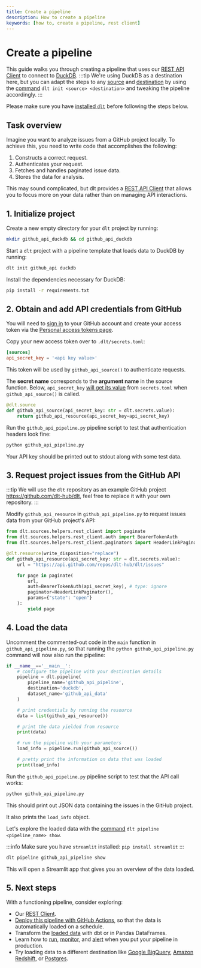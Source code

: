 ```yaml
---
title: Create a pipeline
description: How to create a pipeline
keywords: [how to, create a pipeline, rest client]
---
```


# Create a pipeline

This guide walks you through creating a pipeline that uses our [REST API Client](../general-usage/http/rest-client)
to connect to [DuckDB](../dlt-ecosystem/destinations/duckdb).
:::tip
We're using DuckDB as a destination here, but you can adapt the steps to any [source](../dlt-ecosystem/verified-sources/) and [destination](../dlt-ecosystem/destinations/) by
using the [command](../reference/command-line-interface#dlt-init) `dlt init <source> <destination>` and tweaking the pipeline accordingly.
:::

Please make sure you have [installed `dlt`](../reference/installation) before following the
steps below.

## Task overview

Imagine you want to analyze issues from a GitHub project locally.
To achieve this, you need to write code that accomplishes the following:

1. Constructs a correct request.
2. Authenticates your request.
3. Fetches and handles paginated issue data.
4. Stores the data for analysis.

This may sound complicated, but dlt provides a [REST API Client](../general-usage/http/rest-client) that allows you to focus more on your data rather than on managing API interactions.


## 1. Initialize project

Create a new empty directory for your `dlt` project by running:

```sh
mkdir github_api_duckdb && cd github_api_duckdb
```

Start a `dlt` project with a pipeline template that loads data to DuckDB by running:

```sh
dlt init github_api duckdb
```

Install the dependencies necessary for DuckDB:

```sh
pip install -r requirements.txt
```

## 2. Obtain and add API credentials from GitHub

You will need to [sign in](https://github.com/login) to your GitHub account and create your access token via the [Personal access tokens page](https://github.com/settings/tokens).

Copy your new access token over to `.dlt/secrets.toml`:

```toml
[sources]
api_secret_key = '<api key value>'
```

This token will be used by `github_api_source()` to authenticate requests.

The **secret name** corresponds to the **argument name** in the source function.
Below, `api_secret_key` [will get its value](../general-usage/credentials/advanced)
from `secrets.toml` when `github_api_source()` is called.

```py
@dlt.source
def github_api_source(api_secret_key: str = dlt.secrets.value):
    return github_api_resource(api_secret_key=api_secret_key)
```

Run the `github_api_pipeline.py` pipeline script to test that authentication headers look fine:

```sh
python github_api_pipeline.py
```

Your API key should be printed out to stdout along with some test data.

## 3. Request project issues from the GitHub API


:::tip
We will use the `dlt` repository as an example GitHub project https://github.com/dlt-hub/dlt, feel free to replace it with your own repository.
:::

Modify `github_api_resource` in `github_api_pipeline.py` to request issues data from your GitHub project's API:

```py
from dlt.sources.helpers.rest_client import paginate
from dlt.sources.helpers.rest_client.auth import BearerTokenAuth
from dlt.sources.helpers.rest_client.paginators import HeaderLinkPaginator

@dlt.resource(write_disposition="replace")
def github_api_resource(api_secret_key: str = dlt.secrets.value):
    url = "https://api.github.com/repos/dlt-hub/dlt/issues"

    for page in paginate(
        url,
        auth=BearerTokenAuth(api_secret_key), # type: ignore
        paginator=HeaderLinkPaginator(),
        params={"state": "open"}
    ):
        yield page
```

## 4. Load the data

Uncomment the commented-out code in the `main` function in `github_api_pipeline.py`, so that running the
`python github_api_pipeline.py` command will now also run the pipeline:

```py
if __name__=='__main__':
    # configure the pipeline with your destination details
    pipeline = dlt.pipeline(
        pipeline_name='github_api_pipeline',
        destination='duckdb',
        dataset_name='github_api_data'
    )

    # print credentials by running the resource
    data = list(github_api_resource())

    # print the data yielded from resource
    print(data)

    # run the pipeline with your parameters
    load_info = pipeline.run(github_api_source())

    # pretty print the information on data that was loaded
    print(load_info)
```


Run the `github_api_pipeline.py` pipeline script to test that the API call works:

```sh
python github_api_pipeline.py
```

This should print out JSON data containing the issues in the GitHub project.

It also prints the `load_info` object.

Let's explore the loaded data with the [command](../reference/command-line-interface#dlt-pipeline-show) `dlt pipeline <pipeline_name> show`.

:::info
Make sure you have `streamlit` installed: `pip install streamlit`
:::

```sh
dlt pipeline github_api_pipeline show
```

This will open a Streamlit app that gives you an overview of the data loaded.

## 5. Next steps

With a functioning pipeline, consider exploring:

- Our [REST Client](../general-usage/http/rest-client).
- [Deploy this pipeline with GitHub Actions](deploy-a-pipeline/deploy-with-github-actions), so that the data is automatically loaded on a schedule.
- Transform the [loaded data](../dlt-ecosystem/transformations) with dbt or in Pandas DataFrames.
- Learn how to [run](../running-in-production/running), [monitor](../running-in-production/monitoring), and [alert](../running-in-production/alerting) when you put your pipeline in production.
- Try loading data to a different destination like [Google BigQuery](../dlt-ecosystem/destinations/bigquery), [Amazon Redshift](../dlt-ecosystem/destinations/redshift), or [Postgres](../dlt-ecosystem/destinations/postgres).

